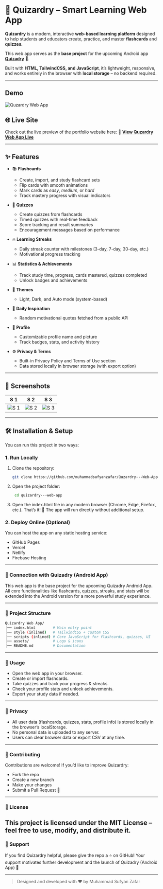 # 🧠 Quizardry – Smart Learning Web App

**Quizardry** is a modern, interactive **web-based learning platform** designed to help students and educators create, practice, and master **flashcards** and **quizzes**. 

This web app serves as the **base project** for the upcoming Android app **[Quizadry](https://github.com/muhammadsufyanzafar/Quzardry--Best-for-Students)** 📱.

Built with **HTML, TailwindCSS, and JavaScript**, it’s lightweight, responsive, and works entirely in the browser with **local storage** – no backend required.

---
## Demo

![Quzardry Web App](https://i.postimg.cc/HWNw5v9P/Quizardry-Web-App.jpg)

## 🌐 Live Site
Check out the live preview of the portfolio website here:
🔗 [**View Quzardry Web App Live**](https://quizadry.blogspot.com/)

---

## ✨ Features

- 📚 **Flashcards**
  - Create, import, and study flashcard sets
  - Flip cards with smooth animations
  - Mark cards as *easy*, *medium*, or *hard*
  - Track mastery progress with visual indicators

- 📝 **Quizzes**
  - Create quizzes from flashcards
  - Timed quizzes with real-time feedback
  - Score tracking and result summaries
  - Encouragement messages based on performance

- 🔥 **Learning Streaks**
  - Daily streak counter with milestones (3-day, 7-day, 30-day, etc.)
  - Motivational progress tracking

- 📊 **Statistics & Achievements**
  - Track study time, progress, cards mastered, quizzes completed
  - Unlock badges and achievements

- 🌙 **Themes**
  - Light, Dark, and Auto mode (system-based)

- 💬 **Daily Inspiration**
  - Random motivational quotes fetched from a public API

- 👤 **Profile**
  - Customizable profile name and picture
  - Track badges, stats, and activity history

- ⚙️ **Privacy & Terms**
  - Built-in Privacy Policy and Terms of Use section
  - Data stored locally in browser storage (with export option)

---

## 📸 Screenshots
| S 1 | S 2 | S 3 |
|--------|----------------|-------------------|
| ![S 1]() | ![S 2]() | ![S 3]() |

---

## 🛠️ Installation & Setup

You can run this project in two ways:

### 1. Run Locally
1. Clone the repository:
   ```bash
   git clone https://github.com/muhammadsufyanzafar/Quzardry---Web-App.git
    ```

2. Open the project folder:
   ```bash
    cd quizardry---web-app
    ```

3. Open the index.html file in any modern browser (Chrome, Edge, Firefox, etc.).
That’s it! 🎉 The app will run directly without additional setup.

### 2. Deploy Online (Optional)
You can host the app on any static hosting service:
- GitHub Pages
- Vercel
- Netlify
- Firebase Hosting

---

### 📱 Connection with Quizadry (Android App)
This web app is the base project for the upcoming Quizadry Android App.
All core functionalities like flashcards, quizzes, streaks, and stats will be extended into the Android version for a more powerful study experience.

--- 

### 📂 Project Structure
```bash
Quizardry Web App/
│── index.html        # Main entry point
│── style (inlined)   # TailwindCSS + custom CSS
│── scripts (inlined) # Core JavaScript for flashcards, quizzes, UI
│── assets/           # Logo & icons
│── README.md         # Documentation
```
---

### 🚀 Usage
- Open the web app in your browser.
- Create or import flashcards.
- Take quizzes and track your progress & streaks.
- Check your profile stats and unlock achievements.
- Export your study data if needed.
---

### 🔐 Privacy
- All user data (flashcards, quizzes, stats, profile info) is stored locally in the browser’s localStorage.
- No personal data is uploaded to any server.
- Users can clear browser data or export CSV at any time.
---

### 🤝 Contributing
Contributions are welcome!
If you’d like to improve Quizardry:
- Fork the repo
- Create a new branch
- Make your changes
- Submit a Pull Request 🎯
---

### 📄 License

This project is licensed under the MIT License – feel free to use, modify, and distribute it.
--- 

### 🌟 Support
If you find Quizardry helpful, please give the repo a ⭐ on GitHub!
Your support motivates further development and the launch of Quizadry (Android App) 🚀

---

> Designed and developed with ❤️ by Muhammad Sufyan Zafar
